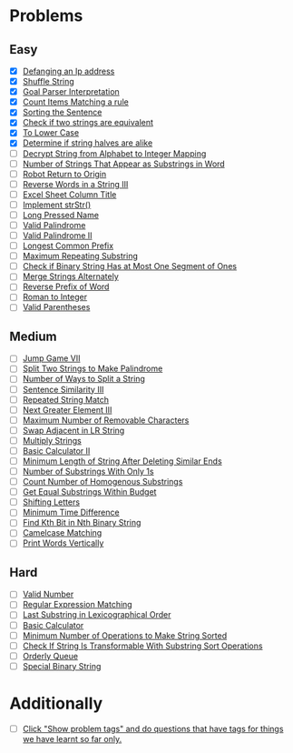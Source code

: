 
# Problems

## Easy

- [x] [Defanging an Ip address](https://leetcode.com/problems/defanging-an-ip-address/)
- [x] [Shuffle String](https://leetcode.com/problems/shuffle-string/)
- [x] [Goal Parser Interpretation](https://leetcode.com/problems/goal-parser-interpretation/)
- [x] [Count Items Matching a rule](https://leetcode.com/problems/count-items-matching-a-rule/)
- [x] [Sorting the Sentence](https://leetcode.com/problems/sorting-the-sentence/)
- [x] [Check if two strings are equivalent](https://leetcode.com/problems/check-if-two-string-arrays-are-equivalent/)
- [x] [To Lower Case](https://leetcode.com/problems/to-lower-case/)
- [x] [Determine if string halves are alike](https://leetcode.com/problems/determine-if-string-halves-are-alike/)
- [ ] [Decrypt String from Alphabet to Integer Mapping](https://leetcode.com/problems/decrypt-string-from-alphabet-to-integer-mapping/)
- [ ] [Number of Strings That Appear as Substrings in Word](https://leetcode.com/problems/number-of-strings-that-appear-as-substrings-in-word/)
- [ ] [Robot Return to Origin](https://leetcode.com/problems/robot-return-to-origin/)
- [ ] [Reverse Words in a String III](https://leetcode.com/problems/reverse-words-in-a-string-iii/)
- [ ] [Excel Sheet Column Title](https://leetcode.com/problems/excel-sheet-column-title/)
- [ ] [Implement strStr()](https://leetcode.com/problems/implement-strstr/)
- [ ] [Long Pressed Name](https://leetcode.com/problems/long-pressed-name/)
- [ ] [Valid Palindrome](https://leetcode.com/problems/valid-palindrome/)
- [ ] [Valid Palindrome II](https://leetcode.com/problems/valid-palindrome-ii/)
- [ ] [Longest Common Prefix](https://leetcode.com/problems/longest-common-prefix/)
- [ ] [Maximum Repeating Substring](https://leetcode.com/problems/maximum-repeating-substring/)
- [ ] [Check if Binary String Has at Most One Segment of Ones](https://leetcode.com/problems/check-if-binary-string-has-at-most-one-segment-of-ones/)
- [ ] [Merge Strings Alternately](https://leetcode.com/problems/merge-strings-alternately/)
- [ ] [Reverse Prefix of Word](https://leetcode.com/problems/reverse-prefix-of-word/)
- [ ] [Roman to Integer](https://leetcode.com/problems/roman-to-integer/)
- [ ] [Valid Parentheses](https://leetcode.com/problems/valid-parentheses/)

## Medium

- [ ] [Jump Game VII](https://leetcode.com/problems/jump-game-vii/)
- [ ] [Split Two Strings to Make Palindrome](https://leetcode.com/problems/split-two-strings-to-make-palindrome/)
- [ ] [Number of Ways to Split a String](https://leetcode.com/problems/number-of-ways-to-split-a-string/)
- [ ] [Sentence Similarity III](https://leetcode.com/problems/sentence-similarity-iii/)
- [ ] [Repeated String Match](https://leetcode.com/problems/repeated-string-match/)
- [ ] [Next Greater Element III](https://leetcode.com/problems/next-greater-element-iii/)
- [ ] [Maximum Number of Removable Characters](https://leetcode.com/problems/maximum-number-of-removable-characters/)
- [ ] [Swap Adjacent in LR String](https://leetcode.com/problems/swap-adjacent-in-lr-string/)
- [ ] [Multiply Strings](https://leetcode.com/problems/multiply-strings/)
- [ ] [Basic Calculator II](https://leetcode.com/problems/basic-calculator-ii/)
- [ ] [Minimum Length of String After Deleting Similar Ends](https://leetcode.com/problems/minimum-length-of-string-after-deleting-similar-ends/)
- [ ] [Number of Substrings With Only 1s](https://leetcode.com/problems/number-of-substrings-with-only-1s/)
- [ ] [Count Number of Homogenous Substrings](https://leetcode.com/problems/count-number-of-homogenous-substrings/)
- [ ] [Get Equal Substrings Within Budget](https://leetcode.com/problems/get-equal-substrings-within-budget/)
- [ ] [Shifting Letters](https://leetcode.com/problems/shifting-letters/)
- [ ] [Minimum Time Difference](https://leetcode.com/problems/minimum-time-difference/)
- [ ] [Find Kth Bit in Nth Binary String](https://leetcode.com/problems/find-kth-bit-in-nth-binary-string/)
- [ ] [Camelcase Matching](https://leetcode.com/problems/camelcase-matching/)
- [ ] [Print Words Vertically](https://leetcode.com/problems/print-words-vertically/)

## Hard

- [ ] [Valid Number](https://leetcode.com/problems/valid-number/)
- [ ] [Regular Expression Matching](https://leetcode.com/problems/regular-expression-matching/)
- [ ] [Last Substring in Lexicographical Order](https://leetcode.com/problems/last-substring-in-lexicographical-order/)
- [ ] [Basic Calculator](https://leetcode.com/problems/basic-calculator/)
- [ ] [Minimum Number of Operations to Make String Sorted](https://leetcode.com/problems/minimum-number-of-operations-to-make-string-sorted/)
- [ ] [Check If String Is Transformable With Substring Sort Operations](https://leetcode.com/problems/check-if-string-is-transformable-with-substring-sort-operations/)
- [ ] [Orderly Queue](https://leetcode.com/problems/orderly-queue/)
- [ ] [Special Binary String](https://leetcode.com/problems/special-binary-string/)

# Additionally

- [ ] [Click "Show problem tags" and do questions that have tags for things we have learnt so far only.](https://leetcode.com/tag/string/)
